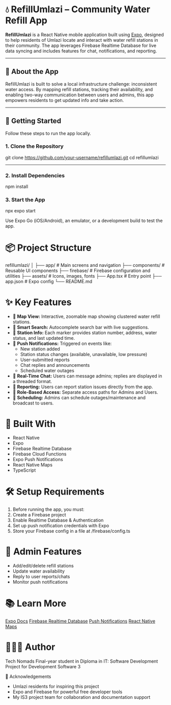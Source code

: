 # 💧 RefillUmlazi – Community Water Refill App

**RefillUmlazi** is a React Native mobile application built using [Expo](https://expo.dev), designed to help residents of Umlazi locate and interact with water refill stations in their community. The app leverages Firebase Realtime Database for live data syncing and includes features for chat, notifications, and reporting.

---

## 📲 About the App

RefillUmlazi is built to solve a local infrastructure challenge: inconsistent water access. By mapping refill stations, tracking their availability, and enabling two-way communication between users and admins, this app empowers residents to get updated info and take action.

---

## 🚀 Getting Started

Follow these steps to run the app locally.

### 1. Clone the Repository

git clone https://github.com/your-username/refillumlazi.git
cd refillumlazi

---

### 2. Install Dependencies

npm install

### 3. Start the App

npx expo start

Use Expo Go (iOS/Android), an emulator, or a development build to test the app.

# 📦 Project Structure

refillumlazi/
│
├── app/                # Main screens and navigation
├── components/         # Reusable UI components
├── firebase/           # Firebase configuration and utilities
├── assets/             # Icons, images, fonts
├── App.tsx             # Entry point
├── app.json            # Expo config
└── README.md

# ✨ Key Features

- 📍 **Map View:** Interactive, zoomable map showing clustered water refill stations.
- 🔎 **Smart Search:** Autocomplete search bar with live suggestions.
- 🧾 **Station Info:** Each marker provides station number, address, water status, and last updated time.
- 📢 **Push Notifications:** Triggered on events like:
   - New station added
   - Station status changes (available, unavailable, low pressure)
   - User-submitted reports
   - Chat replies and announcements
   - Scheduled water outages
- 💬 **Real-Time Chat:** Users can message admins; replies are displayed in a threaded format.
- 📝 **Reporting:** Users can report station issues directly from the app.
- 🔐 **Role-Based Access:** Separate access paths for Admins and Users.
- 📅 **Scheduling:** Admins can schedule outages/maintenance and broadcast to users.

# 🧠 Built With
- React Native
- Expo
- Firebase Realtime Database
- Firebase Cloud Functions
- Expo Push Notifications
- React Native Maps
- TypeScript

# 🛠 Setup Requirements
1. Before running the app, you must:
2. Create a Firebase project
3. Enable Realtime Database & Authentication
4. Set up push notification credentials with Expo
5. Store your Firebase config in a file at /firebase/config.ts

# 🧪 Admin Features
- Add/edit/delete refill stations
- Update water availability
- Reply to user reports/chats
- Monitor push notifications

# 📚 Learn More
[Expo Docs](https://docs.expo.dev/)
[Firebase Realtime Database](https://firebase.google.com/docs/database)
[Push Notifications](https://firebase.google.com/docs/cloud-messaging)
[React Native Maps](https://docs.expo.dev/versions/latest/sdk/map-view/)

# 👩🏽‍💻 Author
Tech Nomads
Final-year student in Diploma in IT: Software Development
Project for Development Software 3


🙌 Acknowledgements
- Umlazi residents for inspiring this project
- Expo and Firebase for powerful free developer tools
- My IS3 project team for collaboration and documentation support

